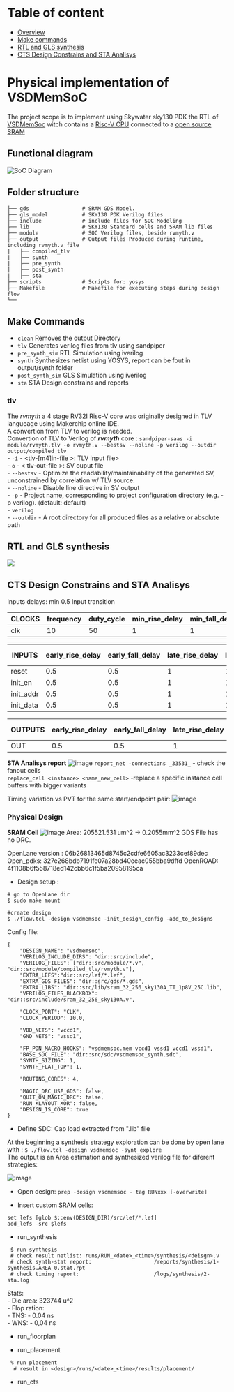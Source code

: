 # Table of content  
- [Overview](#functional-diagram)  
- [Make commands](#make-commands)  
- [RTL and GLS synthesis](#rtl-and-gls-synthesis)  
- [CTS Design Constrains and STA Analisys](#cts-design-constrains-and-sta-analisys)  

# Physical implementation of VSDMemSoC

The project scope is to implement using Skywater sky130 PDK the RTL of [VSDMemSoc](https://github.com/vsdip/VSDMemSoC) witch contains a [Risc-V CPU](https://github.com/RISCV-MYTH-WORKSHOP/riscv_myth_workshop_nov22-MihaiHMO/settings) connected to a [open source SRAM](https://github.com/vsdip/vsdsram_sky130)  

## Functional diagram   
![SoC Diagram](Imgs/SoC_struct.png)  

## Folder structure
```
├── gds                 # SRAM GDS Model.
├── gls_model           # SKY130 PDK Verilog files
├── include             # include files for SOC Modeling
├── lib                 # SKY130 Standard cells and SRAM lib files
├── module              # SOC Verilog files, beside rvmyth.v
├── output              # Output files Produced during runtime, including rvmyth.v file
|   ├── compiled_tlv
|   ├── synth
|   ├── pre_synth
|   ├── post_synth
|   ├── sta
├── scripts             # Scripts for: yosys
├── Makefile            # Makefile for executing steps during design flow
└── 

```
## Make Commands

- `clean` Removes the output Directory
- `tlv` Generates verilog files from tlv using sandpiper
- `pre_synth_sim` RTL Simulation using iverilog
- `synth` Synthesizes netlist using YOSYS, report can be fout in output/synth folder
- `post_synth_sim` GLS Simulation using iverilog
- `sta` STA Design constrains and reports

### tlv
The _rvmyth_ a 4 stage RV32I Risc-V core was originally designed in TLV langueage using Makerchip online IDE.  
A convertion from TLV to verilog is needed.    
Convertion of TLV to Verilog of **_rvmyth_** core : `sandpiper-saas -i module/rvmyth.tlv -o rvmyth.v --bestsv --noline -p verilog --outdir output/compiled_tlv`  
    - `-i` - <tlv-[m4]in-file >: TLV input file>  
    - `o` - < tlv-out-file >: SV ouput file  
    - `--bestsv` - Optimize the readability/maintainability of the generated SV, unconstrained by correlation w/ TLV source.  
    - `--noline` - Disable line directive in SV output  
    - `-p` - Project name, corresponding to project configuration directory (e.g. -p verilog). (default: default)   
    - `verilog`  
    - `--outdir` - A root directory for all produced files as a relative or absolute path  

## RTL and GLS synthesis

![](Imgs/VSDMemSoC_sims.png)
    

## CTS Design Constrains and STA Analisys

Inputs delays: min 0.5
Input transition 

|CLOCKS	|frequency	|duty_cycle	|min_rise_delay	|min_fall_delay	|max_rise_delay	|max_fall_delay	|min_rise_slew	|min_fall_slew	|max_rise_slew	|max_fall_slew	
|-	|-	|-	|-	|-	|-	|-	|-	|-	|-	|-										
|clk	|10	|50	|1	|1	|1	|1	|1	|1	|1	|1	
											
											
|INPUTS	|early_rise_delay |early_fall_delay	|late_rise_delay |late_fall_delay |early_rise_slew |early_fall_slew	|late_rise_slew	|late_fall_slew	|clocks |bussed	|bus width 
|- |-	|- |-	|- |-	|- |-	|- |-	|- |-  
|reset |0.5	|0.5 |1	|1 |0.5	|0.5 |1	|1 |clk	|no |										
|init_en |0.5 |0.5	|1	|1	|0.5 |0.5 |1 |1	|clk |no |  
|init_addr |0.5 |0.5 |1	|1 |0.5	|0.5 |1	|1 |clk	|yes |8  
|init_data |0.5	|0.5 |1	|1	|0.5 |0.5 |1 |1	|clk |yes |32  
																					
											
|OUTPUTS	|early_rise_delay	|early_fall_delay	|late_rise_delay	|late_fall_delay	|clocks	|load	|bussed	|bus width			
|-	|-	|-	|-	|-	|-	|-	|-	|-	 
|OUT	|0.5	|0.5	|1	|1	|clk	|1	|yes	|10	 	


**STA Analisys report**
![image](https://user-images.githubusercontent.com/49897923/212553703-93392db5-f498-46b5-b260-e0983da0b6d1.png)
`report_net -connections _33531_`   - check the fanout cells  
`replace_cell <instance> <name_new_cell>` -replace a specific instance cell buffers with bigger variants

Timing variation vs PVT for the same start/endpoint pair:
![image](https://user-images.githubusercontent.com/49897923/212549767-43a17763-48b4-4bac-9dd8-8ff48a7fe2cf.png)

### Physical Design 
**SRAM Cell**
![image](https://user-images.githubusercontent.com/49897923/214598184-0e8d4357-2f36-486c-8ae8-154f16363ed0.png)
Area: 205521.531 um^2 -> 0.2055mm^2
GDS File has no DRC.  

OpenLane version : 06b26813465d8745c2cdfe6605ac3233cef89dec
Open_pdks: 327e268bdb7191fe07a28bd40eeac055bba9dffd
OpenROAD: 4f1108b6f558718ed142cbb6c1f5ba20958195ca

+ Design setup :
```
# go to OpenLane dir
$ sudo make mount

#create design
$ ./flow.tcl -design vsdmemsoc -init_design_config -add_to_designs

```
Config file:
```
{
    "DESIGN_NAME": "vsdmemsoc",
    "VERILOG_INCLUDE_DIRS": "dir::src/include",
    "VERILOG_FILES": ["dir::src/module/*.v", "dir::src/module/compiled_tlv/rvmyth.v"],
    "EXTRA_LEFS":"dir::src/lef/*.lef",
    "EXTRA_GDS_FILES": "dir::src/gds/*.gds",
    "EXTRA_LIBS": "dir::src/lib/sram_32_256_sky130A_TT_1p8V_25C.lib",
    "VERILOG_FILES_BLACKBOX": "dir::src/include/sram_32_256_sky130A.v",
    
    "CLOCK_PORT": "CLK",
    "CLOCK_PERIOD": 10.0,
        
    "VDD_NETS": "vccd1",
    "GND_NETS": "vssd1",

    "FP_PDN_MACRO_HOOKS": "vsdmemsoc.mem vccd1 vssd1 vccd1 vssd1",
    "BASE_SDC_FILE": "dir::src/sdc/vsdmemsoc_synth.sdc",
    "SYNTH_SIZING": 1,
    "SYNTH_FLAT_TOP": 1,
     
    "ROUTING_CORES": 4,

    "MAGIC_DRC_USE_GDS": false,
    "QUIT_ON_MAGIC_DRC": false,
    "RUN_KLAYOUT_XOR": false,
    "DESIGN_IS_CORE": true
}
```
+ Define SDC: 
Cap load extracted from ".lib" file  

At the beginning a synthesis strategy exploration can be done by open lane with : `$ ./flow.tcl -design vsdmemsoc -synt_explore`  
The output is an Area estimation and synthesized verilog file for diferent strategies:  

![image](https://user-images.githubusercontent.com/49897923/215674519-2e49741e-5a5c-4650-a8fa-d7406cf56e23.png)

+ Open design: `prep -design vsdmemsoc - tag RUNxxx [-overwrite]`  

+ Insert custom SRAM cells: 
```
set lefs [glob $::env(DESIGN_DIR)/src/lef/*.lef]
add_lefs -src $lefs

```
+ run_synthesis 
```
 $ run synthesis
 # check result netlist: runs/RUN_<date>_<time>/synthesis/<deisgn>.v
 # check synth-stat report:                    /reports/synthesis/1-synthesis.AREA_0.stat.rpt
 # check timing report:                        /logs/synthesis/2-sta.log
```
Stats:  
	- Die area: 323744 u^2  
	- Flop ration:   
	- TNS: - 0.04 ns  
	- WNS: - 0,04 ns  

+ run_floorplan

+ run_placement
```
 % run placement
  # result in <design>/runs/<date>_<time>/results/placement/
```
+ run_cts 
